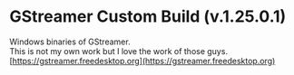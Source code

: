 # GStreamer Custom Build (v.1.25.0.1)
Windows binaries of GStreamer.   
This is not my own work but I love the work of those guys.  
[https://gstreamer.freedesktop.org](https://gstreamer.freedesktop.org)
